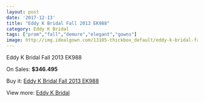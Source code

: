 ```yaml
---
layout: post
date: '2017-12-13'
title: "Eddy K Bridal Fall 2013 EK988"
category: Eddy K Bridal
tags: ["prom","fall","demure","elegant","gowns"]
image: http://img.idealgown.com/13105-thickbox_default/eddy-k-bridal-fall-2013-ek988.jpg
---
```

Eddy K Bridal Fall 2013 EK988

On Sales: **$346.495**
<a href="https://www.idealgown.com/en/eddy-k-bridal/5264-eddy-k-bridal-fall-2013-ek988.html"><amp-img layout="responsive" width="600" height="600" src="//img.idealgown.com/13105-thickbox_default/eddy-k-bridal-fall-2013-ek988.jpg" alt="Eddy K Bridal Fall 2013 EK988 0" /></a>
<a href="https://www.idealgown.com/en/eddy-k-bridal/5264-eddy-k-bridal-fall-2013-ek988.html"><amp-img layout="responsive" width="600" height="600" src="//img.idealgown.com/13106-thickbox_default/eddy-k-bridal-fall-2013-ek988.jpg" alt="Eddy K Bridal Fall 2013 EK988 1" /></a>

Buy it: [Eddy K Bridal Fall 2013 EK988](https://www.idealgown.com/en/eddy-k-bridal/5264-eddy-k-bridal-fall-2013-ek988.html "Eddy K Bridal Fall 2013 EK988")

View more: [Eddy K Bridal](https://www.idealgown.com/en/72-eddy-k-bridal "Eddy K Bridal")